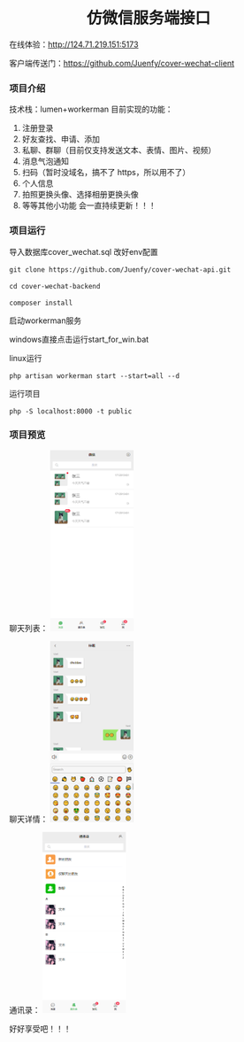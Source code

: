 # <center>仿微信服务端接口</center>

在线体验：http://124.71.219.151:5173

客户端传送门：https://github.com/Juenfy/cover-wechat-client
### 项目介绍
技术栈：lumen+workerman
目前实现的功能：
1. 注册登录
2. 好友查找、申请、添加
3. 私聊、群聊（目前仅支持发送文本、表情、图片、视频）
4. 消息气泡通知
5. 扫码（暂时没域名，搞不了 https，所以用不了）
6. 个人信息
7. 拍照更换头像、选择相册更换头像
8. 等等其他小功能
会一直持续更新！！！

### 项目运行

导入数据库cover_wechat.sql
改好env配置

```shell
git clone https://github.com/Juenfy/cover-wechat-api.git
```

```shell
cd cover-wechat-backend
```

```shell
composer install
```

启动workerman服务

windows直接点击运行start_for_win.bat

linux运行
```shell
php artisan workerman start --start=all --d
```

运行项目
```shell
php -S localhost:8000 -t public
```

### 项目预览
聊天列表：
<img src="./public/preview/chat.jpg" alt="wechat" style="width: 30%;">

聊天详情：
<img src="./public/preview/chat-message.jpg" alt="wechat" style="width: 30%;">

通讯录：
<img src="./public/preview/friend.jpg" alt="wechat" style="width: 30%;">

好好享受吧！！！
